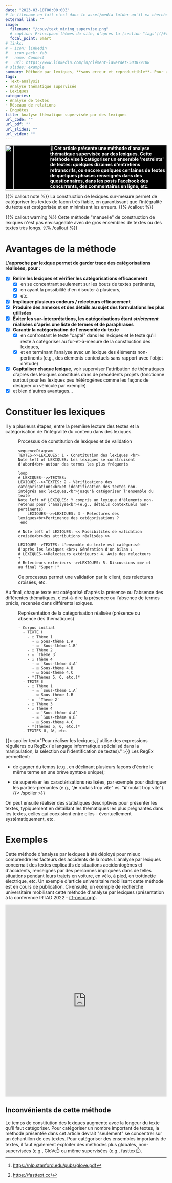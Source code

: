 ```yaml
---
date: "2023-03-10T00:00:00Z"
# le filename en fait c'est dans le asset/media folder qu'il va chercher l'image !
external_link: ""
image:
  filename: "/couv/text_mining_supervise.png"
  # caption: Principaux thèmes du site, d'après la [section "tags"](/#tag_cloud)
  focal_point: Smart
# links:
# - icon: linkedin
#   icon_pack: fab
#   name: Connect
#   url: https://www.linkedin.com/in/clément-laverdet-503879188
# slides: example
summary: Méthode par lexiques, **sans erreur et reproductible**. Pour analyser de petits ensembles de texte efficacement.
tags:
- Text-analysis
- Analyse thématique supervisée
- Lexiques
categories: 
- Analyse de textes
- Réseaux de relations
- Enquêtes
title: Analyse thématique supervisée par des lexiques
url_code: ""
url_pdf: ""
url_slides: ""
url_video: ""
---
```

<!--Les textes sont généralement constitués de plusieurs thématiques. L'analyse thématique vise notamment à identifier ces thématiques et à caractériser la composition d'un ensemble de textes (présence ou absence des différentes thématiques).-->

<div style="background-color: black"> <img src="/logos/emage_texte_mining_supervise.gif" style= "float: left" width="140px" > 
 

> <aaa style="color: white"> <strong> 🎯 Cet article présente une méthode d'analyse thématique supervisée par des lexiques. Cette méthode vise à catégoriser un ensemble 'restreints' de textes: quelques dizaines d'entretiens retranscrits, ou encore quelques centaines de textes de quelques phrases renseignés dans des questionnaires, dans les posts Facebook des concurrents, des commentaires en ligne, etc. </strong> </aaa> </div>



{{% callout note %}}
La construction de lexiques sur-mesure permet de catégoriser les textes de façon très fiable, en garantissant que l'intégralité du texte est catégorisée et en minimisant les erreurs. 
{{% /callout %}}

{{% callout warning %}}
Cette méthode "manuelle" de construction de lexiques n'est pas envisageable avec de gros ensembles de textes ou des textes très longs.
{{% /callout %}}


# Avantages de la méthode
**L'approche par lexique permet de garder trace des catégorisations réalisées, pour :**

- [x] **Relire les lexiques et vérifier les catégorisations efficacement** 
    - [x] en se concentrant seulement sur les bouts de textes pertinents,
    - [x] en ayant la possibilité d'en discuter à plusieurs,
    - [x] etc.
- [x] **Impliquer plusieurs codeurs / relecteurs efficacement**
- [x] **Produire des annexes et des détails au sujet des formulations les plus utilisées**
- [x] **Éviter les sur-interprétations, les catégorisations étant *strictement* réalisées d'après une liste de termes et de paraphrases**
- [x] **Garantir la catégorisation de l'ensemble du texte**
    - [x] en confrontant le texte "capté" dans les lexiques et le texte qu'il reste à catégoriser au fur-et-à-mesure de la construction des lexiques,
    - [x] et en terminant l'analyse avec un lexique des éléments non-pertinents (e.g., des élements contextuels sans rapport avec l'objet d'étude)
- [x] **Capitaliser chaque lexique**, voir superviser l'attribution de thématiques d'après des lexiques constitués dans de précédents projets (fonctionne surtout pour les lexiques peu hétérogènes comme les façons de désigner un véhicule par exemple)
- [x] et bien d'autres avantages...

# Constituer les lexiques
Il y a plusieurs étapes, entre la première lecture des textes et la catégorisation de l'intégralité du contenu dans des lexiques.


<figure> <figcaption> Processus de constitution de lexiques et de validation </figcaption>

```mermaid
sequenceDiagram 
TEXTES->>LEXIQUES: 1 - Constitution des lexiques <br>
Note left of LEXIQUES: Les lexiques se construisent d'abord<br> autour des termes les plus fréquents

loop
# LEXIQUES-->>TEXTES: 
LEXIQUES-->>TEXTES: 2 - Vérifications des catégorisations<br>et identification des textes non-intégrés aux lexiques,<br>jusqu'à catégoriser l'ensemble du texte  
Note left of LEXIQUES: Y compris un lexique d'élements non-retenus pour l'analyse<br>(e.g., détails contextuels non-pertinents) 
    LEXIQUES-->>LEXIQUES: 3 - Relectures des lexiques<br>Pertinence des catégorisations ?
 end

# Note left of LEXIQUES: << Possibilités de validation croisée<br>des attributions réalisées >>

LEXIQUES-->TEXTES: L'ensemble du texte est catégorisé d'après les lexiques <br>↓ Génération d'un bilan ↓
# LEXIQUES->>Relecteurs extérieurs: 4. Avis des relecteurs ?
# Relecteurs extérieurs-->>LEXIQUES: 5. Discussions ==> et au final "Super !"
```
<figcaption> Ce processus permet une validation par le client, des relectures croisées, etc. </figcaption>
</figure>

Au final, chaque texte est catégorisé d'après la présence ou l'absence des différentes thématiques, c'est-à-dire la présence ou l'absence de termes précis, recensés dans différents lexiques. 

<figure> <figcaption> Représentation de la catégorisation réalisée (présence ou absence des thématiques) </figcaption>

```markmap
- Corpus initial
  - TEXTE Ⅰ
    - ☑ Thème 1
      - ☑ Sous-thème 1.A
      - ☒ `Sous-thème 1.B`
    - ☑ Thème 2
    - ☒ `Thème 3`
    - ☑ Thème 4
      - ☒ `Sous-thème 4.A`
      - ☑ Sous-thème 4.B
      - ☑ Sous-thème 4.C
    - *(Thèmes 5, 6, etc.)*
  - TEXTE Ⅱ
    - ☑ Thème 1
      - ☒ `Sous-thème 1.A`
      - ☑ Sous-thème 1.B
    - ☒  `Thème 2`
    - ☑ Thème 3
    - ☑ Thème 4
      - ☒ `Sous-thème 4.A`
      - ☒ `Sous-thème 4.B`
      - ☑ Sous-thème 4.C
    - *(Thèmes 5, 6, etc.)*
  - TEXTES Ⅲ, Ⅳ, etc.
```

</figure>

{{< spoiler text="Pour réaliser les lexiques, j'utilise des expressions régulières ou RegEx (le langage informatique spécialisé dans la manipulation, la sélection ou l'identification de textes)." >}}
Les RegEx permettent:

- de gagner du temps (e.g., en déclinant plusieurs façons d'écrire le même terme en une brève syntaxe unique);

- de superviser les caractérisations réalisées, par exemple pour distinguer les parties-prenantes (e.g., "***je*** roulais trop vite" vs. "***il*** roulait trop vite").
{{< /spoiler >}}


On peut ensuite réaliser des statistiques descriptives pour présenter les textes, typiquement en détaillant les thématiques les plus prégnantes dans les textes, celles qui coexistent entre elles - éventuellement systématiquement, etc. 

# Exemples
Cette méthode d'analyse par lexiques à été déployé pour mieux comprendre les facteurs des accidents de la route. L'analyse par lexiques concernait des textes explicatifs de situations accidentogènes et d'accidents, renseignés par des personnes impliquées dans de telles situations pendant leurs trajets en voiture, en vélo, à pied, en trottinette électrique, etc. Un exemple d'article universitaire mobilisant cette méthode est en cours de publication. Ci-ensuite, un exemple de recherche universitaire mobilisant cette méthode d'analyse par lexiques (présentation à la conférence IRTAD 2022 - [itf-oecd.org](https://www.itf-oecd.org/7th-irtad-conference-better-road-safety-data-better-safety-outcomes)). 

<embed src= "https://www.itf-oecd.org/sites/default/files/repositories/typology_of_risky_situations.pdf"  type="application/pdf" width="100%" height="600px" />

## Inconvénients de cette méthode
Le temps de constitution des lexiques augmente avec la longeur du texte qu'il faut catégoriser. Pour catégoriser un nombre important de textes, la méthode présentée dans cet article devrait "seulement" se concentrer sur un échantillon de ces textes. Pour catégoriser des ensembles importants de textes, il faut également exploiter des méthodes plus globales, non-supervisées (e.g., GloVe[^2]) ou même supervisées (e.g., fasttext[^1]). 

[^1]: https://fasttext.cc/

[^2]: https://nlp.stanford.edu/pubs/glove.pdf

